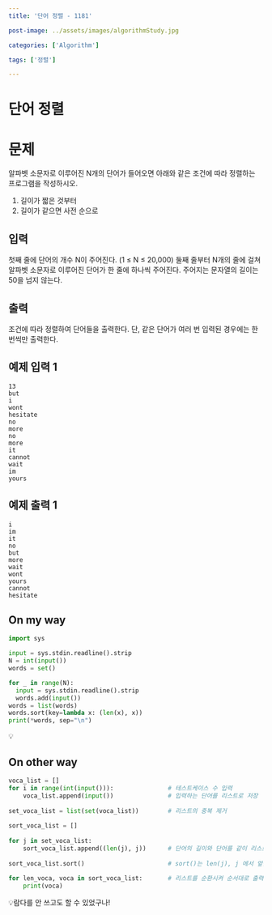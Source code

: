 ```yaml
---
title: '단어 정렬 - 1181'

post-image: ../assets/images/algorithmStudy.jpg

categories: ['Algorithm']

tags: ['정렬']

---
```


# 단어 정렬

# 문제

알파벳 소문자로 이루어진 N개의 단어가 들어오면 아래와 같은 조건에 따라 정렬하는 프로그램을 작성하시오.

1. 길이가 짧은 것부터
2. 길이가 같으면 사전 순으로

## 입력

첫째 줄에 단어의 개수 N이 주어진다. (1 ≤ N ≤ 20,000) 둘째 줄부터 N개의 줄에 걸쳐 알파벳 소문자로 이루어진 단어가 한 줄에 하나씩 주어진다. 주어지는 문자열의 길이는 50을 넘지 않는다.

## 출력

조건에 따라 정렬하여 단어들을 출력한다. 단, 같은 단어가 여러 번 입력된 경우에는 한 번씩만 출력한다.

## 예제 입력 1

```
13
but
i
wont
hesitate
no
more
no
more
it
cannot
wait
im
yours
```

## 예제 출력 1

```
i
im
it
no
but
more
wait
wont
yours
cannot
hesitate
```

## On my way

```python
import sys

input = sys.stdin.readline().strip
N = int(input())
words = set()

for _ in range(N):
  input = sys.stdin.readline().strip
  words.add(input())
words = list(words)
words.sort(key=lambda x: (len(x), x))
print(*words, sep="\n")
```

💡

## On other way

```python
voca_list = []
for i in range(int(input())):               # 테스트케이스 수 입력
    voca_list.append(input())               # 입력하는 단어를 리스트로 저장
 
set_voca_list = list(set(voca_list))        # 리스트의 중복 제거
 
sort_voca_list = []
 
for j in set_voca_list:
    sort_voca_list.append((len(j), j))      # 단어의 길이와 단어를 같이 리스트화 시켜 저장
 
sort_voca_list.sort()                       # sort()는 len(j), j 에서 앞을 먼저 정렬후에 앞의 조건이 일치하면 뒤를 정렬한다.
 
for len_voca, voca in sort_voca_list:       # 리스트를 순환시켜 순서대로 출력
    print(voca)
```

💡람다를 안 쓰고도 할 수 있었구나!


